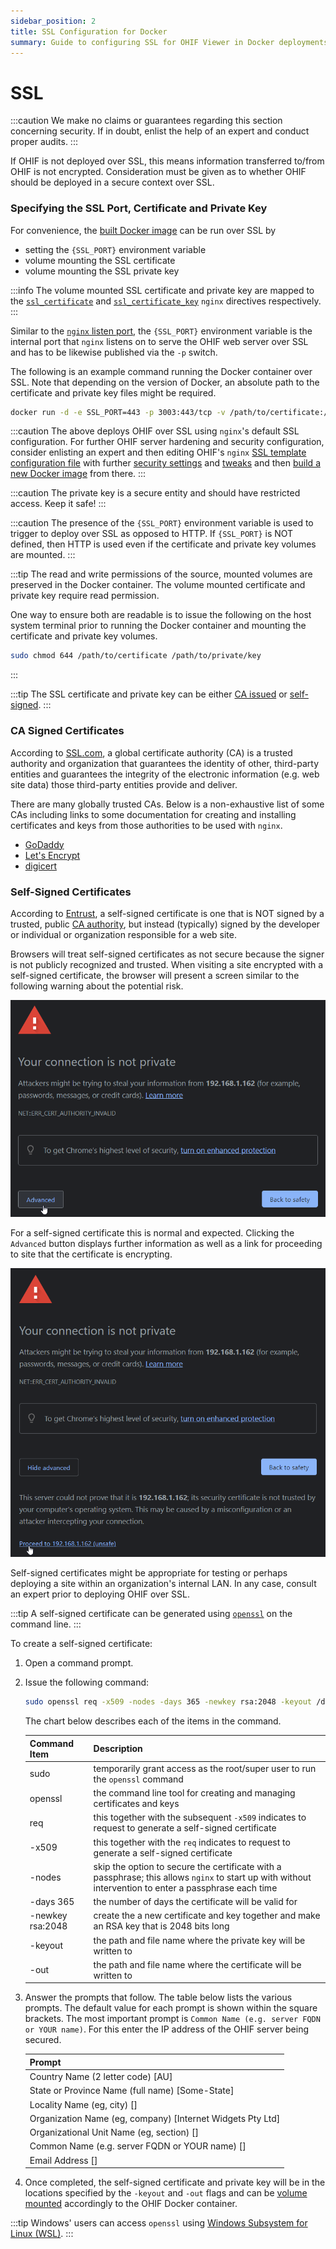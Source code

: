 ```yaml
---
sidebar_position: 2
title: SSL Configuration for Docker
summary: Guide to configuring SSL for OHIF Viewer in Docker deployments, including environment variable setup, certificate mounting, permissions management, and instructions for both CA-signed and self-signed certificate implementation.
---
```


# SSL

:::caution
We make no claims or guarantees regarding this section concerning security. If in doubt, enlist the help of an expert and conduct proper audits.
:::


If OHIF is not deployed over SSL, this means information transferred to/from OHIF is not encrypted. Consideration must be given as to whether OHIF should be deployed in a secure context over SSL.

### Specifying the SSL Port, Certificate and Private Key

For convenience, the [built Docker image](#building-the-docker-image) can be run over SSL by
- setting the `{SSL_PORT}` environment variable
- volume mounting the SSL certificate
- volume mounting the SSL private key

:::info
The volume mounted SSL certificate and private key are mapped to the [`ssl_certificate`](http://nginx.org/en/docs/http/ngx_http_ssl_module.html#ssl_certificate) and [`ssl_certificate_key`](http://nginx.org/en/docs/http/ngx_http_ssl_module.html#ssl_certificate_key) `nginx` directives respectively.
:::

Similar to the [`nginx` listen port](#configuring-the-nginx-listen-port), the `{SSL_PORT}` environment variable is the internal port that `nginx` listens on to serve the OHIF web server over SSL and has to be likewise published via the `-p` switch.

The following is an example command running the Docker container over SSL. Note that depending on the version of Docker, an absolute path to the certificate and private key files might be required.

```sh
docker run -d -e SSL_PORT=443 -p 3003:443/tcp -v /path/to/certificate:/etc/ssl/certs/ssl-certificate.crt -v /path/to/private/key:/etc/ssl/private/ssl-private-key.key --name ohif-viewer-container ohif-viewer-image
```

:::caution
The above deploys OHIF over SSL using `nginx`'s default SSL configuration. For further OHIF server hardening and security configuration, consider enlisting an expert and then editing OHIF's `nginx` [SSL template configuration file](https://github.com/OHIF/Viewers/blob/8a8ae237d26faf123abeb073cbf0cd426c3e9ef2/.docker/Viewer-v3.x/default.ssl.conf.template) with further [security settings](https://nginx.org/en/docs/http/ngx_http_ssl_module.html) and [tweaks](http://nginx.org/en/docs/http/configuring_https_servers.html) and then [build a new Docker image](#building-the-docker-image) from there.
:::

:::caution
The private key is a secure entity and should have restricted access. Keep it safe!
:::

:::caution
The presence of the `{SSL_PORT}` environment variable is used to trigger to deploy over SSL as opposed to HTTP. If `{SSL_PORT}` is NOT defined, then HTTP is used even if the certificate and private key volumes are mounted.
:::

:::tip
The read and write permissions of the source, mounted volumes are preserved in the Docker container. The volume mounted certificate and private key require read permission.

One way to ensure both are readable is to issue the following on the host system terminal prior to running the Docker container and mounting the certificate and private key volumes.

```sh
sudo chmod 644 /path/to/certificate /path/to/private/key
```
:::

:::tip
The SSL certificate and private key can be either [CA issued](#ca-signed-certificates) or [self-signed](#self-signed-certificates).
:::


### CA Signed Certificates

According to [SSL.com](https://www.ssl.com/faqs/what-is-a-certificate-authority/), a global certificate authority (CA) is a trusted authority and organization that guarantees the identity of other, third-party entities and guarantees the integrity of the electronic information (e.g. web site data) those third-party entities provide and deliver.

There are many globally trusted CAs. Below is a non-exhaustive list of some CAs including links to some documentation for creating and installing certificates and keys from those authorities to be used with `nginx`.
- [GoDaddy](https://ca.godaddy.com/help/nginx-install-a-certificate-6722)
- [Let's Encrypt](https://www.nginx.com/blog/using-free-ssltls-certificates-from-lets-encrypt-with-nginx/)
- [digicert](https://www.digicert.com/kb/csr-ssl-installation/nginx-openssl.htm)


### Self-Signed Certificates

According to [Entrust](https://www.entrust.com/resources/faq/what-is-a-self-signed-certificate), a self-signed certificate is one that is NOT signed by a trusted, public [CA authority](#ca-signed-certificates), but instead (typically) signed by the developer or individual or organization responsible for a web site.

Browsers will treat self-signed certificates as not secure because the signer is not publicly recognized and trusted. When visiting a site encrypted with a self-signed certificate, the browser will present a screen similar to the following warning about the potential risk.

![Self-signed certificate warning](../../assets/img/self-signed-cert-warning.png)

For a self-signed certificate this is normal and expected. Clicking the `Advanced` button displays further information as well as a link for proceeding to site that the certificate is encrypting.

![Self-signed certificate warning](../../assets/img/self-signed-cert-advanced-warning.png)


Self-signed certificates might be appropriate for testing or perhaps deploying a site within an organization's internal LAN. In any case, consult an expert prior to deploying OHIF over SSL.

:::tip
A self-signed certificate can be generated using [`openssl`](https://www.openssl.org/) on the command line.
:::

To create a self-signed certificate:
1. Open a command prompt.
2. Issue the following command:
    ```sh
    sudo openssl req -x509 -nodes -days 365 -newkey rsa:2048 -keyout /desired/key/directory/self-signed-private.key -out /desired/cert/directory/self-signed.crt
    ```

    The chart below describes each of the items in the command.

    |Command Item|Description|
    |------------|-----------|
    |sudo|temporarily grant access as the root/super user to run the `openssl` command|
    |openssl|the command line tool for creating and managing certificates and keys|
    |req|this together with the subsequent `-x509` indicates to request to generate a self-signed certificate|
    |-x509|this together with the `req` indicates to request to generate a self-signed certificate|
    |-nodes|skip the option to secure the certificate with a passphrase; this allows `nginx` to start up with without intervention to enter a passphrase each time|
    |-days 365|the number of days the certificate will be valid for|
    |-newkey rsa:2048|create the a new certificate and key together and make an RSA key that is 2048 bits long|
    |-keyout|the path and file name where the private key will be written to|
    |-out|the path and file name where the certificate will be written to|

3. Answer the prompts that follow. The table below lists the various prompts. The default value for each prompt is shown within the square brackets. The most important prompt is `Common Name (e.g. server FQDN or YOUR name)`. For this enter the IP address of the OHIF server being secured.

    |Prompt|
    |------|
    |Country Name (2 letter code) [AU]|
    |State or Province Name (full name) [Some-State]|
    |Locality Name (eg, city) []|
    |Organization Name (eg, company) [Internet Widgets Pty Ltd]|
    |Organizational Unit Name (eg, section) []|
    |Common Name (e.g. server FQDN or YOUR name) []|
    |Email Address []|

4. Once completed, the self-signed certificate and private key will be in the locations specified by the `-keyout` and `-out` flags and can be [volume mounted](#specifying-the-ssl-port-certificate-and-private-key) accordingly to the OHIF Docker container.

:::tip
Windows' users can access `openssl` using [Windows Subsystem for Linux (WSL)](https://learn.microsoft.com/en-us/windows/wsl/).
:::
